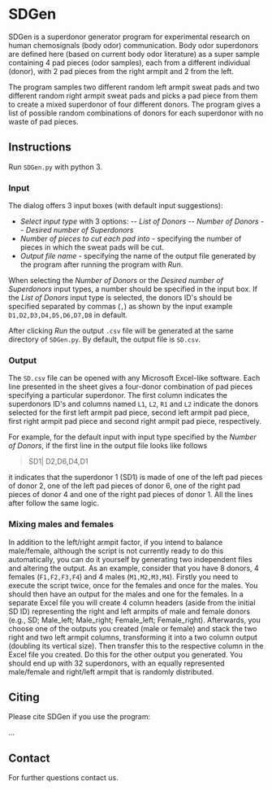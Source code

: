 # SDGen

SDGen is a superdonor generator program for experimental research on human chemosignals (body odor) communication. Body odor superdonors are defined here (based on current body odor literature) as a super sample containing 4 pad pieces (odor samples), each from a different individual (donor), with 2 pad pieces from the right armpit and 2 from the left. 

The program samples two different random left armpit sweat pads and two different random right armpit sweat pads and picks a pad piece from them to create a mixed superdonor of four different donors. The program gives a list of possible random combinations of donors for each superdonor with no waste of pad pieces.

## Instructions

Run `SDGen.py` with python 3. 

### Input

The dialog offers 3 input boxes (with default input suggestions):

- *Select input type* with 3 options: 
-- *List of Donors*
-- *Number of Donors*
-- *Desired number of Superdonors*
- *Number of pieces to cut each pad into* - specifying the number of pieces in which the sweat pads will be cut.
- *Output file name* - specifying the name of the output file generated by the program after running the program with *Run*.

When selecting the *Number of Donors* or the *Desired number of Superdonors* input types, a number should be specified in the input box. If the *List of Donors* input type is selected, the donors ID's should be specified separated by commas (`,`) as shown by the input example `D1,D2,D3,D4,D5,D6,D7,D8` in default.

After clicking *Run* the output `.csv` file will be generated at the same directory of `SDGen.py`. By default, the output file is `SD.csv`.

### Output

The `SD.csv` file can be opened with any Microsoft Excel-like software. Each line presented in the sheet gives a four-donor combination of pad pieces specifying a particular superdonor. The first column indicates the superdonors ID's and columns named `L1`, `L2`, `R1` and `L2` indicate the donors selected for the first left armpit pad piece, second left armpit pad piece, first right armpit pad piece and second right armpit pad piece, respectively. 

For example, for the default input with input type specified by the *Number of Donors*, if the first line in the output file looks like follows 
> SD1| D2,D6,D4,D1

it indicates that the superdonor 1 (SD1) is made of one of the left pad pieces of donor 2, one of the left pad pieces of donor 6, one of the right pad pieces of donor 4 and one of the right pad pieces of donor 1. All the lines after follow the same logic.

### Mixing males and females

In addition to the left/right armpit factor, if you intend to balance male/female, although the script is not currently ready to do this automatically, you can do it yourself by generating two independent files and altering the output.
As an example, consider that you have 8 donors, 4 females (`F1,F2,F3,F4`) and 4 males (`M1,M2,M3,M4`). Firstly you need to execute the script twice, once for the females and once for the males. You should then have an output for the males  and one for the females. In a separate Excel file you will create 4 column headers (aside from the initial SD ID) representing the right and left armpits of male and female donors (e.g., SD; Male_left; Male_right; Female_left; Female_right). Afterwards, you choose one of the outputs you created (male or female) and stack the two right and two left armpit columns, transforming it into a two column output (doubling its vertical size). Then transfer this to the respective column in the Excel file you created. Do this for the other output you generated. You should end up with 32 superdonors, with an equally represented male/female and right/left armpit that is randomly distributed.

## Citing

Please cite SDGen if you use the program:

...

## Contact

For further questions contact us.
